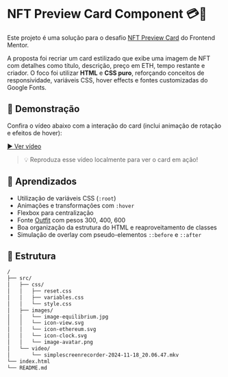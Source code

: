 # NFT Preview Card Component 💳💎

Este projeto é uma solução para o desafio [NFT Preview Card](https://www.frontendmentor.io/challenges/nft-preview-card-component-SbdUL_w0U) do Frontend Mentor.

A proposta foi recriar um card estilizado que exibe uma imagem de NFT com detalhes como título, descrição, preço em ETH, tempo restante e criador. O foco foi utilizar **HTML** e **CSS puro**, reforçando conceitos de responsividade, variáveis CSS, hover effects e fontes customizadas do Google Fonts.

## 🎥 Demonstração

Confira o vídeo abaixo com a interação do card (inclui animação de rotação e efeitos de hover):


[▶️ Ver vídeo](./image/projetoCard.mp4)

> 💡 Reproduza esse vídeo localmente para ver o card em ação!

## 🧠 Aprendizados

- Utilização de variáveis CSS (`:root`)
- Animações e transformações com `:hover`
- Flexbox para centralização
- Fonte [Outfit](https://fonts.google.com/specimen/Outfit) com pesos 300, 400, 600
- Boa organização da estrutura do HTML e reaproveitamento de classes
- Simulação de overlay com pseudo-elementos `::before` e `::after`

## 📂 Estrutura

```bash
/
├── src/
│   ├── css/
│   │   ├── reset.css
│   │   ├── variables.css
│   │   └── style.css
│   ├── images/
│   │   └── image-equilibrium.jpg
│   │   └── icon-view.svg
│   │   └── icon-ethereum.svg
│   │   └── icon-clock.svg
│   │   └── image-avatar.png
│   └── video/
│       └── simplescreenrecorder-2024-11-18_20.06.47.mkv
└── index.html
└── README.md
